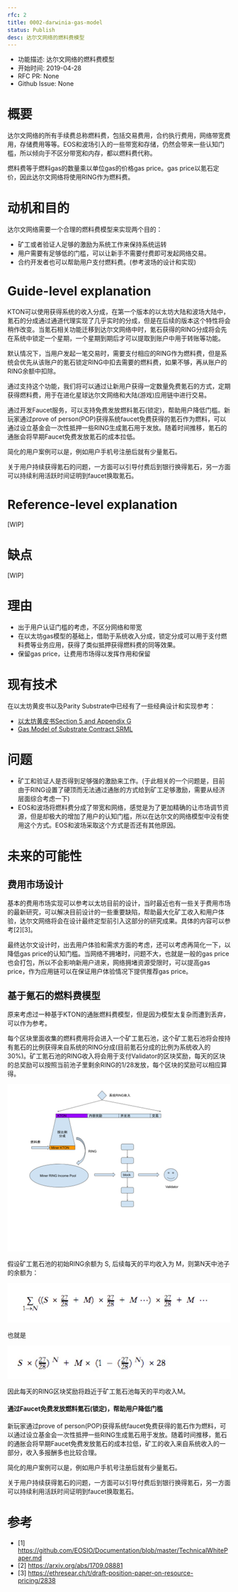 ```yaml
---
rfc: 2
title: 0002-darwinia-gas-model
status: Publish
desc: 达尔文网络的燃料费模型
---
```



- 功能描述: 达尔文网络的燃料费模型
- 开始时间: 2019-04-28
- RFC PR: None
- Github Issue: None

# 概要
[summary]: #summary

达尔文网络的所有手续费总称燃料费，包括交易费用，合约执行费用，网络带宽费用，存储费用等等。EOS和波场引入的一些带宽和存储，仍然会带来一些认知门槛，所以倾向于不区分带宽和内存，都以燃料费代称。

燃料费等于燃料gas的数量乘以单位gas的价格gas price。gas price以氪石定价，因此达尔文网络将使用RING作为燃料费。


# 动机和目的
[motivation]: #motivation

达尔文网络需要一个合理的燃料费模型来实现两个目的：

- 矿工或者验证人足够的激励为系统工作来保持系统运转
- 用户需要有足够低的门槛，可以让新手不需要付费即可发起网络交易。
- 合约开发者也可以帮助用户支付燃料费。(参考波场的设计和实现)

# Guide-level explanation
[guide-level-explanation]: #guide-level-explanation

KTON可以使用获得系统的收入分成，在第一个版本的以太坊大陆和波场大陆中，氪石的分成通过通道代理实现了几乎实时的分成，但是在后续的版本这个特性将会稍作改变。当氪石相关功能迁移到达尔文网络中时，氪石获得的RING分成将会先在系统中锁定一个星期，一个星期到期后才可以提取到账户中用于转账等功能。

默认情况下，当用户发起一笔交易时，需要支付相应的RING作为燃料费，但是系统会优先从该账户的氪石锁定RING中扣去需要的燃料费，如果不够，再从账户的RING余额中扣除。

通过支持这个功能，我们将可以通过让新用户获得一定数量免费氪石的方式，定期获得燃料费，用于在进化星球达尔文网络和大陆(游戏)应用链中进行交易。

通过开发Faucet服务，可以支持免费发放燃料氪石(锁定)，帮助用户降低门槛。新玩家通过prove of person(POP)获得系统faucet免费获得的氪石作为燃料，可以通过设立基金会一次性抵押一些RING生成氪石用于发放。随着时间推移，氪石的通胀会将早期Faucet免费发放氪石的成本拉低。

简化的用户案例可以是，例如用户手机号注册后就有少量氪石。


关于用户持续获得氪石的问题，一方面可以引导付费后到银行换得氪石，另一方面可以持续利用活跃时间证明到faucet换取氪石。



# Reference-level explanation
[reference-level-explanation]: #reference-level-explanation

[WIP]

# 缺点
[drawbacks]: #drawbacks

[WIP]

# 理由
[rationale-and-alternatives]: #rationale-and-alternatives

- 出于用户认证门槛的考虑，不区分网络和带宽
- 在以太坊gas模型的基础上，借助于系统收入分成，锁定分成可以用于支付燃料费等业务应用，获得了类似抵押获得燃料费的同等效果。
- 保留gas price，让费用市场得以发挥作用和保留

# 现有技术
[prior-art]: #prior-art

在以太坊黄皮书以及Parity Substrate中已经有了一些经典设计和实现参考：

- [以太坊黄皮书Section 5 and Appendix G](https://ethereum.github.io/yellowpaper/paper.pdf)
- [Gas Model of Substrate Contract SRML](https://github.com/paritytech/substrate/blob/master/srml/contracts/src/gas.rs)


# 问题
[unresolved-questions]: #unresolved-questions

- 矿工和验证人是否得到足够强的激励来工作。(于此相关的一个问题是，目前由于RING设置了硬顶而无法通过通胀的方式给到矿工足够激励，需要从经济层面综合考虑一下)
- EOS和波场将燃料费分成了带宽和网络，感觉是为了更加精确的让市场调节资源，但是却极大的增加了用户的认知门槛，所以在达尔文的网络模型中没有使用这个方式。EOS和波场采取这个方式是否还有其他原因。

# 未来的可能性
[future-possibilities]: #future-possibilities


## 费用市场设计

基本的费用市场实现可以参考以太坊目前的设计，当时最近也有一些关于费用市场的最新研究，可以解决目前设计的一些重要缺陷，帮助最大化矿工收入和用户体验，达尔文网络将会在设计最终定型前引入这部分的研究成果。具体的内容可以参考[2][3]。

最终达尔文设计时，出去用户体验和需求方面的考虑，还可以考虑再简化一下，以降低gas price的认知门槛。当网络不拥堵时，问题不大，也就是一般的gas price也会打包，所以不会影响新用户进来，网络拥堵资源受限时，可以提高gas price，作为应用链可以在保证用户体验情况下提供推荐gas price。

## 基于氪石的燃料费模型

原来考虑过一种基于KTON的通胀燃料费模型，但是因为模型太复杂而遭到丢弃，可以作为参考。

每个区块里面收集的燃料费用将会进入一个矿工氪石池，这个矿工氪石池将会按持有氪石的比例获得来自系统的RING分成(目前氪石分成的比例为系统收入的30%)。矿工氪石池的RING收入将会用于支付Validator的区块奖励，每天的区块的总奖励可以按照当前池子里剩余RING的1/28发放，每个区块的奖励可以相应算得。

![KTON作为燃料费的模型](./images/0002-kton-gas-model.png)

假设矿工氪石池的初始RING余额为 S, 后续每天的平均收入为 M，则第N天中池子的余额为：

![](./images/0002-formula-1.jpeg)                    

也就是

![](./images/0002-formula-2.jpeg)   

因此每天的RING区块奖励将趋近于矿工氪石池每天的平均收入M。


#### 通过Faucet免费发放燃料氪石(锁定)，帮助用户降低门槛

新玩家通过prove of person(POP)获得系统faucet免费获得的氪石作为燃料，可以通过设立基金会一次性抵押一些RING生成氪石用于发放。随着时间推移，氪石的通胀会将早期Faucet免费发放氪石的成本拉低，矿工的收入来自系统收入的一部分，收入多报酬多也比较合理。

简化的用户案例可以是，例如用户手机号注册后就有少量氪石。


关于用户持续获得氪石的问题，一方面可以引导付费后到银行换得氪石，另一方面可以持续利用活跃时间证明到faucet换取氪石。



# 参考

- [1] https://github.com/EOSIO/Documentation/blob/master/TechnicalWhitePaper.md
- [2] https://arxiv.org/abs/1709.08881
- [3] https://ethresear.ch/t/draft-position-paper-on-resource-pricing/2838
